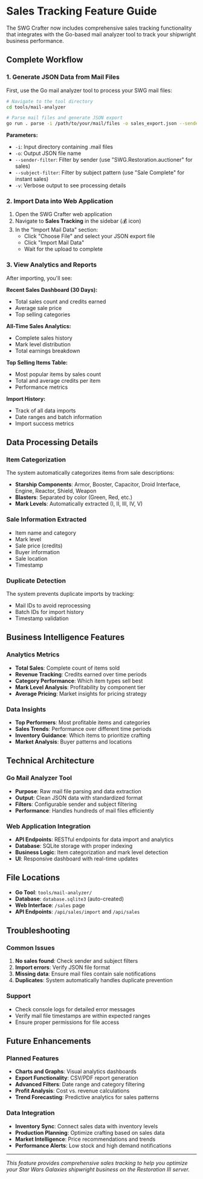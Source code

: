 # Sales Tracking Feature Guide

The SWG Crafter now includes comprehensive sales tracking functionality that integrates with the Go-based mail analyzer tool to track your shipwright business performance.

## Complete Workflow

### 1. Generate JSON Data from Mail Files

First, use the Go mail analyzer tool to process your SWG mail files:

```bash
# Navigate to the tool directory
cd tools/mail-analyzer

# Parse mail files and generate JSON export
go run . parse -i /path/to/your/mail/files -o sales_export.json --sender-filter "SWG.Restoration.auctioner" --subject-filter "Sale Complete" -v
```

**Parameters:**
- `-i`: Input directory containing .mail files
- `-o`: Output JSON file name
- `--sender-filter`: Filter by sender (use "SWG.Restoration.auctioner" for sales)
- `--subject-filter`: Filter by subject pattern (use "Sale Complete" for instant sales)
- `-v`: Verbose output to see processing details

### 2. Import Data into Web Application

1. Open the SWG Crafter web application
2. Navigate to **Sales Tracking** in the sidebar (💰 icon)
3. In the "Import Mail Data" section:
   - Click "Choose File" and select your JSON export file
   - Click "Import Mail Data"
   - Wait for the upload to complete

### 3. View Analytics and Reports

After importing, you'll see:

**Recent Sales Dashboard (30 Days):**
- Total sales count and credits earned
- Average sale price
- Top selling categories

**All-Time Sales Analytics:**
- Complete sales history
- Mark level distribution
- Total earnings breakdown

**Top Selling Items Table:**
- Most popular items by sales count
- Total and average credits per item
- Performance metrics

**Import History:**
- Track of all data imports
- Date ranges and batch information
- Import success metrics

## Data Processing Details

### Item Categorization
The system automatically categorizes items from sale descriptions:
- **Starship Components**: Armor, Booster, Capacitor, Droid Interface, Engine, Reactor, Shield, Weapon
- **Blasters**: Separated by color (Green, Red, etc.)
- **Mark Levels**: Automatically extracted (I, II, III, IV, V)

### Sale Information Extracted
- Item name and category
- Mark level
- Sale price (credits)
- Buyer information
- Sale location
- Timestamp

### Duplicate Detection
The system prevents duplicate imports by tracking:
- Mail IDs to avoid reprocessing
- Batch IDs for import history
- Timestamp validation

## Business Intelligence Features

### Analytics Metrics
- **Total Sales**: Complete count of items sold
- **Revenue Tracking**: Credits earned over time periods
- **Category Performance**: Which item types sell best
- **Mark Level Analysis**: Profitability by component tier
- **Average Pricing**: Market insights for pricing strategy

### Data Insights
- **Top Performers**: Most profitable items and categories
- **Sales Trends**: Performance over different time periods
- **Inventory Guidance**: Which items to prioritize crafting
- **Market Analysis**: Buyer patterns and locations

## Technical Architecture

### Go Mail Analyzer Tool
- **Purpose**: Raw mail file parsing and data extraction
- **Output**: Clean JSON data with standardized format
- **Filters**: Configurable sender and subject filtering
- **Performance**: Handles hundreds of mail files efficiently

### Web Application Integration
- **API Endpoints**: RESTful endpoints for data import and analytics
- **Database**: SQLite storage with proper indexing
- **Business Logic**: Item categorization and mark level detection
- **UI**: Responsive dashboard with real-time updates

## File Locations

- **Go Tool**: `tools/mail-analyzer/`
- **Database**: `database.sqlite3` (auto-created)
- **Web Interface**: `/sales` page
- **API Endpoints**: `/api/sales/import` and `/api/sales`

## Troubleshooting

### Common Issues
1. **No sales found**: Check sender and subject filters
2. **Import errors**: Verify JSON file format
3. **Missing data**: Ensure mail files contain sale notifications
4. **Duplicates**: System automatically handles duplicate prevention

### Support
- Check console logs for detailed error messages
- Verify mail file timestamps are within expected ranges
- Ensure proper permissions for file access

## Future Enhancements

### Planned Features
- **Charts and Graphs**: Visual analytics dashboards
- **Export Functionality**: CSV/PDF report generation
- **Advanced Filters**: Date range and category filtering
- **Profit Analysis**: Cost vs. revenue calculations
- **Trend Forecasting**: Predictive analytics for sales patterns

### Data Integration
- **Inventory Sync**: Connect sales data with inventory levels
- **Production Planning**: Optimize crafting based on sales data
- **Market Intelligence**: Price recommendations and trends
- **Performance Alerts**: Low stock and high demand notifications

---

*This feature provides comprehensive sales tracking to help you optimize your Star Wars Galaxies shipwright business on the Restoration III server.*
